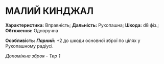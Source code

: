 ﻿# МАЛИЙ КИНДЖАЛ

**Характеристика:** Вправність; **Дальність:** Рукопашна; **Шкода:** d8 фіз.; **Обтяження:** Одноручна

**Особливість:** ***Парний:*** +2 до шкоди основної зброї по цілях у Рукопашному радіусі.

*Допоміжна зброя - Тир 1*